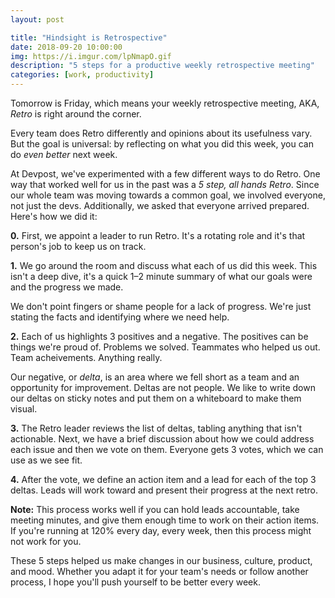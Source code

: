 ```yaml
---
layout: post

title: "Hindsight is Retrospective"
date: 2018-09-20 10:00:00
img: https://i.imgur.com/lpNmapO.gif
description: "5 steps for a productive weekly retrospective meeting"
categories: [work, productivity]
---
```


Tomorrow is Friday, which means your weekly retrospective meeting, AKA, _Retro_ is right around the corner.

Every team does Retro differently and opinions about its usefulness vary. But the goal is universal: by reflecting on what you did this week, you can do _even better_ next week.

At Devpost, we&#39;ve experimented with a few different ways to do Retro. One way that worked well for us in the past was a _5 step, all hands Retro_. Since our whole team was moving towards a common goal, we involved everyone, not just the devs. Additionally, we asked that everyone arrived prepared. Here&#39;s how we did it:

**0.** First, we appoint a leader to run Retro. It&#39;s a rotating role and it&#39;s that person&#39;s job to keep us on track.

**1.** We go around the room and discuss what each of us did this week. This isn&#39;t a deep dive, it&#39;s a quick 1&ndash;2 minute summary of what our goals were and the progress we made.

We don&#39;t point fingers or shame people for a lack of progress. We&#39;re just stating the facts and identifying where we need help.

**2.** Each of us highlights 3 positives and a negative. The positives can be things we&#39;re proud of. Problems we solved. Teammates who helped us out. Team acheivements. Anything really.

Our negative, or _delta_, is an area where we fell short as a team and an opportunity for improvement. Deltas are not people. We like to write down our deltas on sticky notes and put them on a whiteboard to make them visual.

**3.** The Retro leader reviews the list of deltas, tabling anything that isn&#39;t actionable. Next, we have a brief discussion about how we could address each issue and then we vote on them. Everyone gets 3 votes, which we can use as we see fit.

**4.** After the vote, we define an action item and a lead for each of the top 3 deltas. Leads will work toward and present their progress at the next retro.

**Note:** This process works well if you can hold leads accountable, take meeting minutes, and give them enough time to work on their action items. If you&#39;re running at 120% every day, every week, then this process might not work for you.

These 5 steps helped us make changes in our business, culture, product, and mood. Whether you adapt it for your team&#39;s needs or follow another process, I hope you&#39;ll push yourself to be better every week.